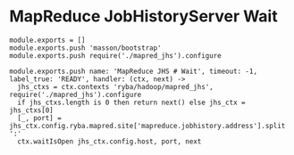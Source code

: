 
# MapReduce JobHistoryServer Wait

    module.exports = []
    module.exports.push 'masson/bootstrap'
    module.exports.push require('./mapred_jhs').configure

    module.exports.push name: 'MapReduce JHS # Wait', timeout: -1, label_true: 'READY', handler: (ctx, next) ->
      jhs_ctxs = ctx.contexts 'ryba/hadoop/mapred_jhs', require('./mapred_jhs').configure
      if jhs_ctxs.length is 0 then return next() else jhs_ctx = jhs_ctxs[0]
      [_, port] = jhs_ctx.config.ryba.mapred.site['mapreduce.jobhistory.address'].split ':'
      ctx.waitIsOpen jhs_ctx.config.host, port, next
